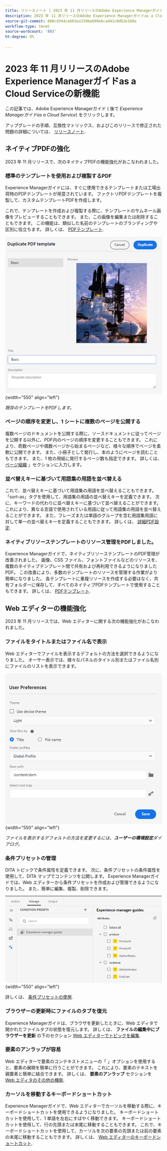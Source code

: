 ```yaml
---
title: リリースノート | 2023 年 11 月リリースのAdobe Experience Managerガイドの新機能
description: 2023 年 11 月リリースのAdobe Experience Managerガイドas a Cloud Serviceの新機能および機能強化について説明します。
source-git-commit: 880cd344ceb65ea339be699ebcad41c0d62e168a
workflow-type: tm+mt
source-wordcount: '803'
ht-degree: 0%

---
```


# 2023 年 11 月リリースのAdobe Experience Managerガイドas a Cloud Serviceの新機能

この記事では、Adobe Experience Managerガイド ( 後で *Experience Managerガイドas a Cloud Service*) をクリックします。

アップグレードの手順、互換性マトリックス、およびこのリリースで修正された問題の詳細については、 [リリースノート](release-notes-2023.11.0.md).

## ネイティブPDFの強化

2023 年 11 月リリースで、次のネイティブPDFの機能強化がおこなわれました。

### 標準のテンプレートを使用および複製するPDF

Experience Managerガイドには、すぐに使用できるテンプレートまたは工場出荷時のPDFテンプレートが用意されています。 ファクトリPDFテンプレートを複製して、カスタムテンプレートPDFを作成します。

これで、テンプレートを作成および複製する際に、テンプレートのサムネール画像をプレビューすることもできます。 また、この画像を編集または削除することもできます。 この機能は、類似した名前のテンプレートのブランディングや区別に役立ちます。
詳しくは、 [PDFテンプレート](../native-pdf/pdf-template.md).

![複製PDFテンプレートダイアログ](assets/duplicate-template.png){width="550" align="left"}

*既存のテンプレートをPDFします。*


### ページの順序を変更し、1 シートに複数のページを公開する

複数ページのドキュメントを公開する際に、ソースドキュメントに従ってページを公開する以外に、PDF内のページの順序を変更することもできます。  これにより、奇数ページや偶数ページから始まるページなど、様々な順序でページを柔軟に公開できます。 また、小冊子として発行し、本のようにページを読むこともできます。 また、1 枚の用紙に発行するページ数も指定できます。 詳しくは、 [ページ組織](../native-pdf/components-pdf-template.md#page-organization) 」セクションに入力します。

### 並べ替えキーに基づいて用語集の用語を並べ替える

これで、並べ替えキーに基づいて用語集の用語を並べ替えることもできます。 「sort-as」タグを使用して、用語集の用語の並べ替えキーを定義できます。 次に、キーワードの代わりに並べ替えキーに基づいて並べ替えることができます。 これにより、異なる言語で使用されている用語に従って用語集の用語を並べ替えることができます。 また、フレーズまたは単語のグループを含む用語集用語に対して単一の並べ替えキーを定義することもできます。
詳しくは、 [詳細PDF設定](../native-pdf/components-pdf-template.md#advanced-pdf-settings).


### ネイティブリソーステンプレートのリソース管理をPDFしました。

Experience Managerガイドで、ネイティブリソーステンプレートのPDF管理が改善されました。 画像、CSS ファイル、フォントファイルなどのリソースを、複数のネイティブテンプレート間で共有および再利用できるようになりましたPDF。 この改善により、多数のテンプレートのリソースを管理する作業がより簡単になりました。 各テンプレートに重複リソースを作成する必要はなく、共有フォルダーに保存して、すべてのネイティブPDFテンプレートで使用することもできます。
詳しくは、 [PDFテンプレート](../native-pdf/pdf-template.md).

## Web エディターの機能強化

2023 年 11 月リリースでは、Web エディターに関する次の機能強化がおこなわれました。


### ファイルをタイトルまたはファイル名で表示

Web エディターでファイルを表示するデフォルトの方法を選択できるようになりました。 オーサー表示では、様々なパネルのタイトル別またはファイル名別にファイルのリストを表示できます。

![ユーザーの環境設定ダイアログ](assets/user-preferences-2311.png){width="550" align="left"}

*ファイルを表示するデフォルトの方法を変更するには、**ユーザーの環境設定**ダイアログ。*


### 条件プリセットの管理

DITA トピックで条件属性を定義できます。 次に、条件プリセットの条件属性を使用して、DITA マップでコンテンツを公開します。 Experience Managerガイドでは、Web エディターから条件プリセットを作成および管理できるようになりました。 また、簡単に編集、複製、削除できます。

![Web エディターの「管理」タブからの条件プリセット ](assets/web-editor-manage-condition-presets.png){width="550" align="left"}

詳しくは、 [条件プリセットの使用](../user-guide/generate-output-use-condition-presets.md).

### ブラウザーの更新時にファイルのタブを復元

Experience Managerガイドは、ブラウザを更新したときに、Web エディタで開かれたファイルタブの状態を復元します。 詳しくは、 **ファイルの編集中にブラウザーを更新** の下のセクション [Web エディターでトピックを編集](../user-guide/web-editor-edit-topics.md).

### 要素のアンラップが容易

Web エディターで要素のコンテキストメニューの「 」オプションを使用すると、要素の展開を簡単に行うことができます。 これにより、要素のテキストを親要素と簡単に結合できます。
詳しくは、 **要素のアンラップ** セクションを [Web エディタのその他の機能](../user-guide/web-editor-other-features.md).

### カーソルを移動するキーボードショートカット

Experience Managerガイドで、Web エディターでカーソルを移動する際に、キーボードショートカットを使用できるようになりました。 キーボードショートカットを使用して、1 単語を左右にすばやく移動できます。 キーボードショートカットを使用して、行の先頭または末尾に移動することもできます。
これで、キーボードショートカットを使用して、カーソルを次の要素の先頭または前の要素の末尾に移動することもできます。
詳しくは、 [Web エディターのキーボードショートカット](../user-guide/web-editor-keyboard-shortcuts.md).
